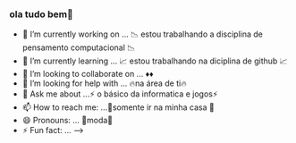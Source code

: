 ### ola tudo bem👋

- 🔭 I’m currently working on ... :chart_with_downwards_trend: estou trabalhando a disciplina de pensamento computacional :chart_with_downwards_trend:
- 🌱 I’m currently learning ... :chart_with_upwards_trend: estou trabalhando na diciplina de github :chart_with_upwards_trend:
- 👯 I’m looking to collaborate on ... :diamonds::diamonds: 
- 🤔 I’m looking for help with ... :fire:na área de ti:fire:  
- 💬 Ask me about ...:zap: o básico da informatica e jogos:zap:  
- 📫 How to reach me: ...:house_with_garden:somente ir na minha casa :house_with_garden: 
- 😄 Pronouns: ... :jack_o_lantern:moda:jack_o_lantern:
- ⚡ Fun fact: ...
-->
